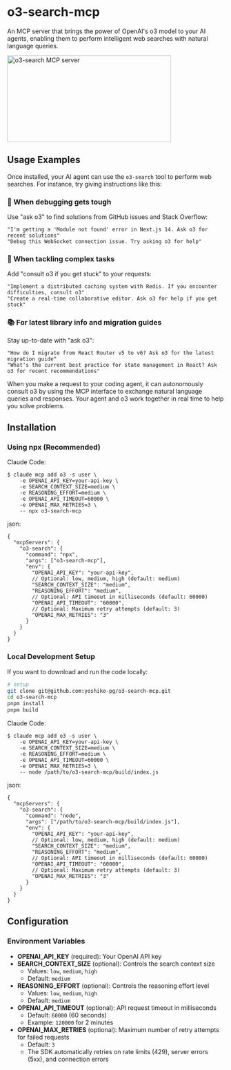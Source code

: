 # o3-search-mcp

An MCP server that brings the power of OpenAI's o3 model to your AI agents, enabling them to perform intelligent web searches with natural language queries.

<a href="https://glama.ai/mcp/servers/@yoshiko-pg/o3-search-mcp">
  <img width="380" height="200" src="https://glama.ai/mcp/servers/@yoshiko-pg/o3-search-mcp/badge" alt="o3-search MCP server" />
</a>

## Usage Examples

Once installed, your AI agent can use the `o3-search` tool to perform web searches.
For instance, try giving instructions like this:

### 🐛 When debugging gets tough
Use "ask o3" to find solutions from GitHub issues and Stack Overflow:
```
"I'm getting a 'Module not found' error in Next.js 14. Ask o3 for recent solutions"
"Debug this WebSocket connection issue. Try asking o3 for help"
```

### 🧩 When tackling complex tasks
Add "consult o3 if you get stuck" to your requests:
```
"Implement a distributed caching system with Redis. If you encounter difficulties, consult o3"
"Create a real-time collaborative editor. Ask o3 for help if you get stuck"
```

### 📚 For latest library info and migration guides
Stay up-to-date with "ask o3":
```
"How do I migrate from React Router v5 to v6? Ask o3 for the latest migration guide"
"What's the current best practice for state management in React? Ask o3 for recent recommendations"
```

When you make a request to your coding agent, it can autonomously consult o3 by using the MCP interface to exchange natural language queries and responses. Your agent and o3 work together in real time to help you solve problems.

## Installation

### Using npx (Recommended)

Claude Code:

```
$ claude mcp add o3 -s user \
	-e OPENAI_API_KEY=your-api-key \
	-e SEARCH_CONTEXT_SIZE=medium \
	-e REASONING_EFFORT=medium \
	-e OPENAI_API_TIMEOUT=60000 \
	-e OPENAI_MAX_RETRIES=3 \
	-- npx o3-search-mcp
```

json:

```jsonc
{
  "mcpServers": {
    "o3-search": {
      "command": "npx",
      "args": ["o3-search-mcp"],
      "env": {
        "OPENAI_API_KEY": "your-api-key",
        // Optional: low, medium, high (default: medium)
        "SEARCH_CONTEXT_SIZE": "medium",
        "REASONING_EFFORT": "medium",
        // Optional: API timeout in milliseconds (default: 60000)
        "OPENAI_API_TIMEOUT": "60000",
        // Optional: Maximum retry attempts (default: 3)
        "OPENAI_MAX_RETRIES": "3"
      }
    }
  }
}
```

### Local Development Setup

If you want to download and run the code locally:

```bash
# setup
git clone git@github.com:yoshiko-pg/o3-search-mcp.git
cd o3-search-mcp
pnpm install
pnpm build
```

Claude Code:

```
$ claude mcp add o3 -s user \
	-e OPENAI_API_KEY=your-api-key \
	-e SEARCH_CONTEXT_SIZE=medium \
	-e REASONING_EFFORT=medium \
	-e OPENAI_API_TIMEOUT=60000 \
	-e OPENAI_MAX_RETRIES=3 \
	-- node /path/to/o3-search-mcp/build/index.js
```

json:

```jsonc
{
  "mcpServers": {
    "o3-search": {
      "command": "node",
      "args": ["/path/to/o3-search-mcp/build/index.js"],
      "env": {
        "OPENAI_API_KEY": "your-api-key",
        // Optional: low, medium, high (default: medium)
        "SEARCH_CONTEXT_SIZE": "medium",
        "REASONING_EFFORT": "medium",
        // Optional: API timeout in milliseconds (default: 60000)
        "OPENAI_API_TIMEOUT": "60000",
        // Optional: Maximum retry attempts (default: 3)
        "OPENAI_MAX_RETRIES": "3"
      }
    }
  }
}
```

## Configuration

### Environment Variables

- **OPENAI_API_KEY** (required): Your OpenAI API key
- **SEARCH_CONTEXT_SIZE** (optional): Controls the search context size
  - Values: `low`, `medium`, `high`
  - Default: `medium`
- **REASONING_EFFORT** (optional): Controls the reasoning effort level
  - Values: `low`, `medium`, `high`
  - Default: `medium`
- **OPENAI_API_TIMEOUT** (optional): API request timeout in milliseconds
  - Default: `60000` (60 seconds)
  - Example: `120000` for 2 minutes
- **OPENAI_MAX_RETRIES** (optional): Maximum number of retry attempts for failed requests
  - Default: `3`
  - The SDK automatically retries on rate limits (429), server errors (5xx), and connection errors